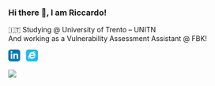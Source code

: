 ### Hi there :wave:, I am Riccardo!

:it: Studying @ University of Trento – UNITN  
And working as a Vulnerability Assessment Assistant @ FBK!

<a href="https://www.linkedin.com/in/riccardo-lussana/?locale=en_US"><img src="./assets/icons/linkedin.svg" width="24"></a>
&nbsp;
<a href="https://riklus.github.io"><img src="./assets/icons/explorer.svg" width="24"></a>

<picture>
<source
  srcset="https://github-readme-stats.vercel.app/api?username=riklus&show_icons=true&theme=dark"
  media="(prefers-color-scheme: dark)"
/>
<source
  srcset="https://github-readme-stats.vercel.app/api?username=riklus&show_icons=true"
  media="(prefers-color-scheme: light), (prefers-color-scheme: no-preference)"
/>
<img src="https://github-readme-stats.vercel.app/api?username=riklus&show_icons=true" />
</picture>
